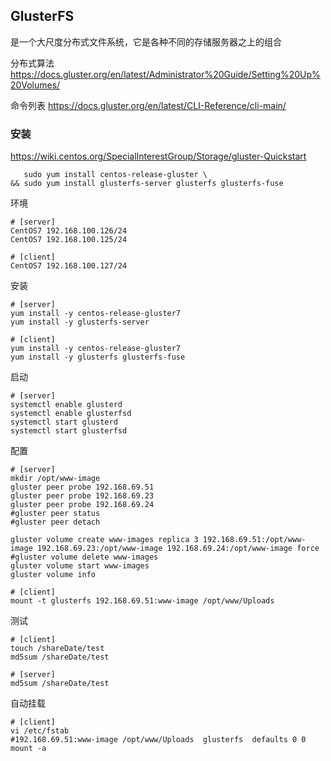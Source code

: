 ## GlusterFS

是一个大尺度分布式文件系统，它是各种不同的存储服务器之上的组合

分布式算法 <https://docs.gluster.org/en/latest/Administrator%20Guide/Setting%20Up%20Volumes/>

命令列表 <https://docs.gluster.org/en/latest/CLI-Reference/cli-main/>



### 安装

<https://wiki.centos.org/SpecialInterestGroup/Storage/gluster-Quickstart>

```shell
   sudo yum install centos-release-gluster \
&& sudo yum install glusterfs-server glusterfs glusterfs-fuse
```



环境

```
# [server]
CentOS7 192.168.100.126/24
CentOS7 192.168.100.125/24

# [client]
CentOS7 192.168.100.127/24
```

安装

```shell
# [server]
yum install -y centos-release-gluster7
yum install -y glusterfs-server

# [client]
yum install -y centos-release-gluster7
yum install -y glusterfs glusterfs-fuse
```

启动

```shell
# [server]
systemctl enable glusterd
systemctl enable glusterfsd
systemctl start glusterd
systemctl start glusterfsd
```

配置

```shell
# [server]
mkdir /opt/www-image
gluster peer probe 192.168.69.51
gluster peer probe 192.168.69.23
gluster peer probe 192.168.69.24
#gluster peer status
#gluster peer detach

gluster volume create www-images replica 3 192.168.69.51:/opt/www-image 192.168.69.23:/opt/www-image 192.168.69.24:/opt/www-image force
#gluster volume delete www-images
gluster volume start www-images
gluster volume info

# [client]
mount -t glusterfs 192.168.69.51:www-image /opt/www/Uploads
```

测试

```shell
# [client]
touch /shareDate/test
md5sum /shareDate/test

# [server]
md5sum /shareDate/test
```

自动挂载

```shell
# [client]
vi /etc/fstab
#192.168.69.51:www-image /opt/www/Uploads  glusterfs  defaults 0 0
mount -a
```


